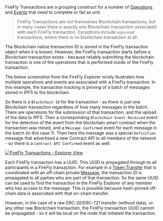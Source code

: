 FireFly Transactions are a grouping construct for a number of [Operations](./operations) and [Events](./events)
that need to complete or fail as unit.

> FireFly Transactions are not themselves Blockchain transactions, but in many cases there is
> exactly one Blockchain transaction associated with each FireFly transaction. Exceptions include
> `unpinned` transactions, where there is no blockchain transaction at all.

The Blockchain native transaction ID is stored in the FireFly transaction object when it is known.
However, the FireFly transaction starts before a Blockchain transaction exists - because reliably submitting
the blockchain transaction is one of the operations that is performed inside of the FireFly transaction.

The below screenshot from the FireFly Explorer nicely illustrates how multiple operations and events
are associated with a FireFly transaction. In this example, the transaction tracking is pinning of a batch of
messages stored in IPFS to the blockchain.

So there is a `Blockchain ID` for the transaction - as there is just one Blockchain transaction regardless
of how many messages in the batch. There are operations for the submission of that transaction, and
the upload of the data to IPFS. Then a corresponding `Blockchain Event Received` event for the detection
of the event from the blockchain smart contract when the transaction was mined, and a `Message Confirmed` 
event for each message in the batch (in this case 1). Then here the message was a special `Definition` message
that advertised a new Contract API to all members of the network - so there is a `Contract API Confirmed`
event as well.

[![FireFly Transactions - Explorer View](../../images/firefly_transactions_explorer_view.png)](../../images/firefly_transactions_explorer_view.png)

Each FireFly transaction has a UUID. This UUID is propagated through to all participants in a FireFly transaction.
For example in a [Token Transfer](./tokentransfer) that is coordinated with an off-chain private [Message](./message),
the transaction ID is propagated to all parties who are part of that transaction. So the same UUID can be used
to find the transaction in the FireFly Explorer of any member who has access to the message.
This is possible because hash-pinned off-chain data is associated with that on-chain transfer.

However, in the case of a raw ERC-20/ERC-721 transfer (without data), or any other raw Blockchain transaction,
the FireFly transaction UUID cannot be propagated - so it will be local on the node that initiated
the transaction.

